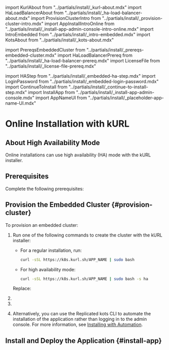 import KurlAbout from "../partials/install/_kurl-about.mdx"
import HaLoadBalancerAbout from "../partials/install/_ha-load-balancer-about.mdx"
import ProvisionClusterIntro from "../partials/install/_provision-cluster-intro.mdx"
import AppInstallIntroOnline from "../partials/install/_install-app-admin-console-intro-online.mdx"
import IntroEmbedded from "../partials/install/_intro-embedded.mdx"
import KotsAbout from "../partials/install/_kots-about.mdx"

import PrereqsEmbeddedCluster from "../partials/install/_prereqs-embedded-cluster.mdx"
import HaLoadBalancerPrereq from "../partials/install/_ha-load-balancer-prereq.mdx"
import LicenseFile from "../partials/install/_license-file-prereq.mdx"

import HAStep from "../partials/install/_embedded-ha-step.mdx"
import LoginPassword from "../partials/install/_embedded-login-password.mdx"
import ContinueToInstall from "../partials/install/_continue-to-install-step.mdx"
import InstallApp from "../partials/install/_install-app-admin-console.mdx"
import AppNameUI from "../partials/install/_placeholder-app-name-UI.mdx"

# Online Installation with kURL

<IntroEmbedded/>

<KurlAbout/>

## About High Availability Mode

Online installations can use high availability (HA) mode with the kURL installer.

<HaLoadBalancerAbout/>

## Prerequisites

Complete the following prerequisites:

<PrereqsEmbeddedCluster/>

<LicenseFile/>

<HaLoadBalancerPrereq/>

## Provision the Embedded Cluster {#provision-cluster}

<ProvisionClusterIntro/>

<KotsAbout/>

To provision an embedded cluster:

1. Run one of the following commands to create the cluster with the kURL installer:

     * For a regular installation, run:

       ```bash
       curl -sSL https://k8s.kurl.sh/APP_NAME | sudo bash
       ```
    
     * For high availability mode:

       ```bash
       curl -sSL https://k8s.kurl.sh/APP_NAME | sudo bash -s ha
       ```
      
   Replace:

   <AppNameUI/>

1. <HAStep/> 

1. <LoginPassword/>

1. <ContinueToInstall/>

   Alternatively, you can use the Replicated kots CLI to automate the installation of the application rather than logging in to the admin console. For more information, see [Installing with Automation](installing-existing-cluster-automation).

## Install and Deploy the Application {#install-app} 

<AppInstallIntroOnline/>

<InstallApp/>